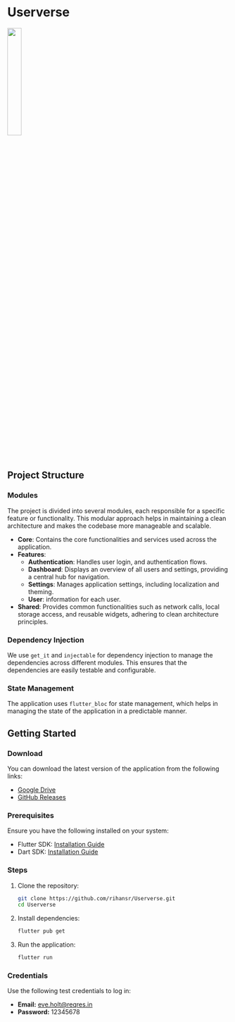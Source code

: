 # Userverse

<img src="https://github.com/rihansr/Userverse/blob/main/preview.gif" width="25%" height="25%"/>

## Project Structure

### Modules

The project is divided into several modules, each responsible for a specific feature or functionality. This modular approach helps in maintaining a clean architecture and makes the codebase more manageable and scalable.

- **Core**: Contains the core functionalities and services used across the application.
- **Features**:
    - **Authentication**: Handles user login, and authentication flows.
    - **Dashboard**: Displays an overview of all users and settings, providing a central hub for navigation.
    - **Settings**: Manages application settings, including localization and theming.
    - **User**: information for each user.
- **Shared**: Provides common functionalities such as network calls, local storage access, and reusable widgets, adhering to clean architecture principles.

### Dependency Injection

We use `get_it` and `injectable` for dependency injection to manage the dependencies across different modules. This ensures that the dependencies are easily testable and configurable.

### State Management

The application uses `flutter_bloc` for state management, which helps in managing the state of the application in a predictable manner.

## Getting Started

### Download

You can download the latest version of the application from the following links:

- [Google Drive](https://drive.google.com/file/d/1ZCsCEb1KP5vKe4oV2jsloJwE0KlFmYvG/view?usp=sharing)
- [GitHub Releases](https://github.com/rihansr/Userverse/releases/tag/v1.0.2)

### Prerequisites

Ensure you have the following installed on your system:

- Flutter SDK: [Installation Guide](https://docs.flutter.dev/get-started/install)
- Dart SDK: [Installation Guide](https://dart.dev/get-dart)

### Steps

1. Clone the repository:
    ```sh
    git clone https://github.com/rihansr/Userverse.git
    cd Userverse
    ```

2. Install dependencies:
    ```sh
    flutter pub get
    ```

3. Run the application:
    ```sh
    flutter run
    ```

### Credentials

Use the following test credentials to log in:

- **Email:** eve.holt@reqres.in
- **Password:** 12345678
